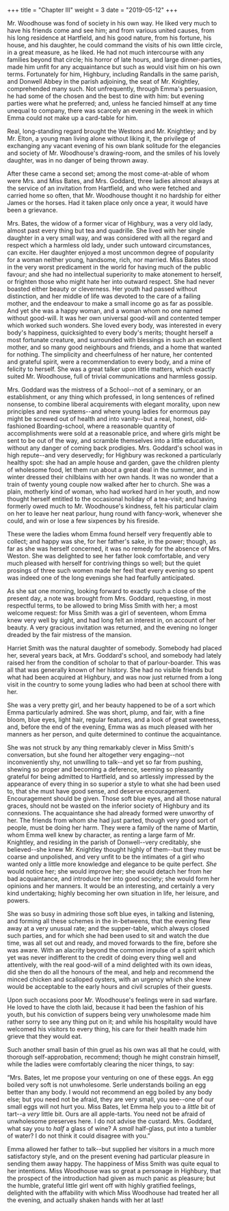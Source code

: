 +++
title = "Chapter III"
weight = 3
date = "2019-05-12"
+++

Mr. Woodhouse was fond of society in his own way. He liked very much to
have his friends come and see him; and from various united causes, from
his long residence at Hartfield, and his good nature, from his fortune,
his house, and his daughter, he could command the visits of his
own little circle, in a great measure, as he liked. He had not much
intercourse with any families beyond that circle; his horror of late
hours, and large dinner-parties, made him unfit for any acquaintance but
such as would visit him on his own terms. Fortunately for him, Highbury,
including Randalls in the same parish, and Donwell Abbey in the parish
adjoining, the seat of Mr. Knightley, comprehended many such. Not
unfrequently, through Emma's persuasion, he had some of the chosen and
the best to dine with him: but evening parties were what he preferred;
and, unless he fancied himself at any time unequal to company, there
was scarcely an evening in the week in which Emma could not make up a
card-table for him.

Real, long-standing regard brought the Westons and Mr. Knightley; and by
Mr. Elton, a young man living alone without liking it, the privilege
of exchanging any vacant evening of his own blank solitude for the
elegancies and society of Mr. Woodhouse's drawing-room, and the smiles
of his lovely daughter, was in no danger of being thrown away.

After these came a second set; among the most come-at-able of whom were
Mrs. and Miss Bates, and Mrs. Goddard, three ladies almost always at
the service of an invitation from Hartfield, and who were fetched and
carried home so often, that Mr. Woodhouse thought it no hardship for
either James or the horses. Had it taken place only once a year, it
would have been a grievance.

Mrs. Bates, the widow of a former vicar of Highbury, was a very old
lady, almost past every thing but tea and quadrille. She lived with her
single daughter in a very small way, and was considered with all the
regard and respect which a harmless old lady, under such untoward
circumstances, can excite. Her daughter enjoyed a most uncommon degree
of popularity for a woman neither young, handsome, rich, nor married.
Miss Bates stood in the very worst predicament in the world for having
much of the public favour; and she had no intellectual superiority to
make atonement to herself, or frighten those who might hate her into
outward respect. She had never boasted either beauty or cleverness. Her
youth had passed without distinction, and her middle of life was devoted
to the care of a failing mother, and the endeavour to make a small
income go as far as possible. And yet she was a happy woman, and a woman
whom no one named without good-will. It was her own universal good-will
and contented temper which worked such wonders. She loved every body,
was interested in every body's happiness, quicksighted to every body's
merits; thought herself a most fortunate creature, and surrounded with
blessings in such an excellent mother, and so many good neighbours
and friends, and a home that wanted for nothing. The simplicity and
cheerfulness of her nature, her contented and grateful spirit, were a
recommendation to every body, and a mine of felicity to herself. She was
a great talker upon little matters, which exactly suited Mr. Woodhouse,
full of trivial communications and harmless gossip.

Mrs. Goddard was the mistress of a School--not of a seminary, or an
establishment, or any thing which professed, in long sentences of
refined nonsense, to combine liberal acquirements with elegant morality,
upon new principles and new systems--and where young ladies for enormous
pay might be screwed out of health and into vanity--but a real,
honest, old-fashioned Boarding-school, where a reasonable quantity of
accomplishments were sold at a reasonable price, and where girls might
be sent to be out of the way, and scramble themselves into a little
education, without any danger of coming back prodigies. Mrs. Goddard's
school was in high repute--and very deservedly; for Highbury was
reckoned a particularly healthy spot: she had an ample house and garden,
gave the children plenty of wholesome food, let them run about a great
deal in the summer, and in winter dressed their chilblains with her own
hands. It was no wonder that a train of twenty young couple now walked
after her to church. She was a plain, motherly kind of woman, who
had worked hard in her youth, and now thought herself entitled to the
occasional holiday of a tea-visit; and having formerly owed much to Mr.
Woodhouse's kindness, felt his particular claim on her to leave her neat
parlour, hung round with fancy-work, whenever she could, and win or lose
a few sixpences by his fireside.

These were the ladies whom Emma found herself very frequently able to
collect; and happy was she, for her father's sake, in the power; though,
as far as she was herself concerned, it was no remedy for the absence of
Mrs. Weston. She was delighted to see her father look comfortable, and
very much pleased with herself for contriving things so well; but the
quiet prosings of three such women made her feel that every evening so
spent was indeed one of the long evenings she had fearfully anticipated.

As she sat one morning, looking forward to exactly such a close of the
present day, a note was brought from Mrs. Goddard, requesting, in most
respectful terms, to be allowed to bring Miss Smith with her; a most
welcome request: for Miss Smith was a girl of seventeen, whom Emma knew
very well by sight, and had long felt an interest in, on account of
her beauty. A very gracious invitation was returned, and the evening no
longer dreaded by the fair mistress of the mansion.

Harriet Smith was the natural daughter of somebody. Somebody had placed
her, several years back, at Mrs. Goddard's school, and somebody
had lately raised her from the condition of scholar to that of
parlour-boarder. This was all that was generally known of her history.
She had no visible friends but what had been acquired at Highbury, and
was now just returned from a long visit in the country to some young
ladies who had been at school there with her.

She was a very pretty girl, and her beauty happened to be of a sort
which Emma particularly admired. She was short, plump, and fair, with a
fine bloom, blue eyes, light hair, regular features, and a look of great
sweetness, and, before the end of the evening, Emma was as much pleased
with her manners as her person, and quite determined to continue the
acquaintance.

She was not struck by any thing remarkably clever in Miss Smith's
conversation, but she found her altogether very engaging--not
inconveniently shy, not unwilling to talk--and yet so far from pushing,
shewing so proper and becoming a deference, seeming so pleasantly
grateful for being admitted to Hartfield, and so artlessly impressed
by the appearance of every thing in so superior a style to what she had
been used to, that she must have good sense, and deserve encouragement.
Encouragement should be given. Those soft blue eyes, and all those
natural graces, should not be wasted on the inferior society of Highbury
and its connexions. The acquaintance she had already formed were
unworthy of her. The friends from whom she had just parted, though very
good sort of people, must be doing her harm. They were a family of the
name of Martin, whom Emma well knew by character, as renting a large
farm of Mr. Knightley, and residing in the parish of Donwell--very
creditably, she believed--she knew Mr. Knightley thought highly of
them--but they must be coarse and unpolished, and very unfit to be the
intimates of a girl who wanted only a little more knowledge and elegance
to be quite perfect. _She_ would notice her; she would improve her; she
would detach her from her bad acquaintance, and introduce her into good
society; she would form her opinions and her manners. It would be an
interesting, and certainly a very kind undertaking; highly becoming her
own situation in life, her leisure, and powers.

She was so busy in admiring those soft blue eyes, in talking and
listening, and forming all these schemes in the in-betweens, that the
evening flew away at a very unusual rate; and the supper-table, which
always closed such parties, and for which she had been used to sit and
watch the due time, was all set out and ready, and moved forwards to the
fire, before she was aware. With an alacrity beyond the common impulse
of a spirit which yet was never indifferent to the credit of doing every
thing well and attentively, with the real good-will of a mind delighted
with its own ideas, did she then do all the honours of the meal, and
help and recommend the minced chicken and scalloped oysters, with an
urgency which she knew would be acceptable to the early hours and civil
scruples of their guests.

Upon such occasions poor Mr. Woodhouse's feelings were in sad warfare.
He loved to have the cloth laid, because it had been the fashion of his
youth, but his conviction of suppers being very unwholesome made him
rather sorry to see any thing put on it; and while his hospitality would
have welcomed his visitors to every thing, his care for their health
made him grieve that they would eat.

Such another small basin of thin gruel as his own was all that he could,
with thorough self-approbation, recommend; though he might constrain
himself, while the ladies were comfortably clearing the nicer things, to
say:

“Mrs. Bates, let me propose your venturing on one of these eggs. An egg
boiled very soft is not unwholesome. Serle understands boiling an egg
better than any body. I would not recommend an egg boiled by any body
else; but you need not be afraid, they are very small, you see--one of
our small eggs will not hurt you. Miss Bates, let Emma help you to a
_little_ bit of tart--a _very_ little bit. Ours are all apple-tarts. You
need not be afraid of unwholesome preserves here. I do not advise the
custard. Mrs. Goddard, what say you to _half_ a glass of wine? A
_small_ half-glass, put into a tumbler of water? I do not think it could
disagree with you.”

Emma allowed her father to talk--but supplied her visitors in a much
more satisfactory style, and on the present evening had particular
pleasure in sending them away happy. The happiness of Miss Smith was
quite equal to her intentions. Miss Woodhouse was so great a personage
in Highbury, that the prospect of the introduction had given as much
panic as pleasure; but the humble, grateful little girl went off with
highly gratified feelings, delighted with the affability with which Miss
Woodhouse had treated her all the evening, and actually shaken hands
with her at last!